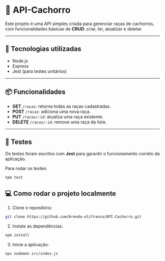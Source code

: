 # 🐶 API-Cachorro

Este projeto é uma API simples criada para gerenciar raças de cachorros, com funcionalidades básicas de **CRUD**: criar, ler, atualizar e deletar.

---

## 🚀 Tecnologias utilizadas

- Node.js
- Express
- Jest (para testes unitários)

---

## 📦 Funcionalidades

- **GET** `/racas`: retorna todas as raças cadastradas.
- **POST** `/racas`: adiciona uma nova raça.
- **PUT** `/racas/:id`: atualiza uma raça existente.
- **DELETE** `/racas/:id`: remove uma raça da lista.

---

## 🧪 Testes

Os testes foram escritos com **Jest** para garantir o funcionamento correto da aplicação.

Para rodar os testes:
```bash
npm test
```

## 💻 Como rodar o projeto localmente

1. Clone o repositório:
```bash
git clone https://github.com/brenda-olifranco/API-Cachorro.git
```

2. Instale as dependências:
```bash
npm install
```

3. Inicie a aplicação:
```bash
npx nodemon src/index.js
```

